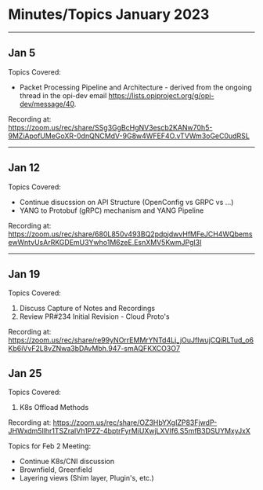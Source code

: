 # Minutes/Topics January 2023

---

## Jan 5

Topics Covered:

- Packet Processing Pipeline and Architecture - derived from the ongoing thread in the opi-dev email <https://lists.opiproject.org/g/opi-dev/message/40>.

Recording at: <https://zoom.us/rec/share/SSg3GgBcHgNV3escb2KANw70h5-9MZiApofUMeGoXR-0dnQNCMdV-9G8w4WFEF4O.vTVWm3oGeC0udRSL>

---

## Jan 12

Topics Covered:

- Continue disucssion on API Structure (OpenConfig vs GRPC vs ...)
- YANG to Protobuf (gRPC) mechanism and YANG Pipeline

Recording at: <https://zoom.us/rec/share/680L850v493BQ2pdpjdwvHfMFeJCH4WQbemsewWntvUsArRKGDEmU3Ywho1M6zeE.EsnXMV5KwmJPgl3I>

---

## Jan 19

Topics Covered:

1. Discuss Capture of Notes and Recordings
2. Review PR#234 Initial Revision - Cloud Proto's

Recording at: <https://zoom.us/rec/share/re99yNOrrEMMrYNTd4Lj_jOuJflwujCQiRLTud_o6Kb6iVvF2L8vZNwa3bDAvMbh.947-smAQFKXCO3O7>

## Jan 25

Topics Covered:

1. K8s Offload Methods

Recording at: <https://zoom.us/rec/share/OZ3HbYXgIZP83FjwdP-JHWxdm5Ilhr1TSZraIVh1PZZ-4bptrFyrMiUXwjLXVIf6.S5mfB3DSUYMxyJxX>

Topics for Feb 2 Meeting:

- Continue K8s/CNI discussion
- Brownfield, Greenfield
- Layering views (Shim layer, Plugin's, etc.)
